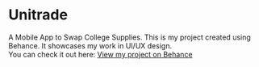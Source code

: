 # Unitrade
A Mobile App to Swap College Supplies.
This is my project created using Behance. It showcases my work in UI/UX design.  
You can check it out here: [View my project on Behance](https://www.behance.net/gallery/210958469/A-Mobile-App-to-Swap-College-Supplies-UIUX-Case-Study)
